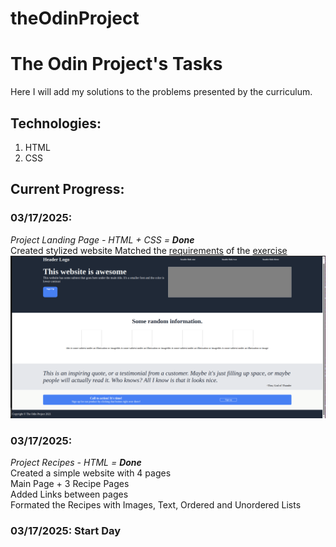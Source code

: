 # theOdinProject
# The Odin Project's Tasks  
Here I will add my solutions to the problems presented by the curriculum.

## Technologies:
1. HTML
2. CSS

## Current Progress:  

### 03/17/2025:
_Project Landing Page - HTML + CSS = **Done**_  
Created stylized website
Matched the [requirements](https://cdn.statically.io/gh/TheOdinProject/curriculum/81a5d553f4073e593d23a6ab00d50eef8620796d/foundations/html_css/project/imgs/01.png) of the [exercise](https://www.theodinproject.com/lessons/foundations-landing-page)
![Results](/cssLandingPage/Finalised%20Page.png)

### 03/17/2025:  
_Project Recipes - HTML = **Done**_  
Created a simple website with 4 pages  
Main Page + 3 Recipe Pages  
Added Links between pages  
Formated the Recipes with Images, Text, Ordered and Unordered Lists  

### 03/17/2025: Start Day